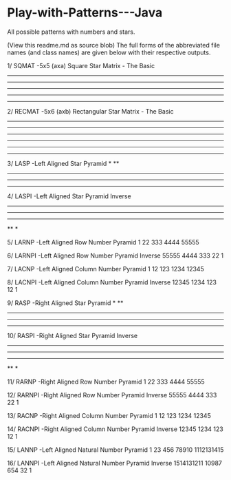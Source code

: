# Play-with-Patterns---Java
All possible patterns with numbers and stars.

(View this readme.md as source blob)
The full forms of the abbreviated file names (and class names) are given below with their respective outputs.

1/ SQMAT -5x5 (axa) Square Star Matrix  - The Basic
*****
*****
*****
*****
*****

2/ RECMAT -5x6 (axb) Rectangular Star Matrix  - The Basic
*****
*****
*****
*****
*****
*****

3/ LASP -Left Aligned Star Pyramid
*
**
***
****
*****

4/ LASPI -Left Aligned Star Pyramid Inverse
*****
****
***
**
*

5/ LARNP -Left Aligned Row Number Pyramid
1
22
333
4444
55555

6/ LARNPI -Left Aligned Row Number Pyramid Inverse
55555
4444
333
22
1

7/ LACNP -Left Aligned Column Number Pyramid
1
12
123
1234
12345

8/ LACNPI -Left Aligned Column Number Pyramid Inverse
12345
1234
123
12
1

9/ RASP -Right Aligned Star Pyramid
    *
   **
  ***
 ****
*****

10/ RASPI -Right Aligned Star Pyramid Inverse
*****
 ****
  ***
   **
    *
    
11/ RARNP -Right Aligned Row Number Pyramid
    1
   22
  333
 4444
55555

12/ RARNPI -Right Aligned Row Number Pyramid Inverse
55555
 4444
  333
   22
    1

13/ RACNP -Right Aligned Column Number Pyramid
    1
   12
  123
 1234
12345

14/ RACNPI -Right Aligned Column Number Pyramid Inverse
12345
 1234
  123
   12
    1
    
15/ LANNP -Left Aligned Natural Number Pyramid
1
23
456
78910
1112131415

16/ LANNPI -Left Aligned Natural Number Pyramid Inverse
1514131211
10987
654
32
1
